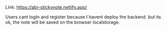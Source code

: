 Link: https://abr-stickynote.netlify.app/

Users cant logIn and register because I havent deploy the backend. but its ok, the note will be saved on the browser localstorage.
